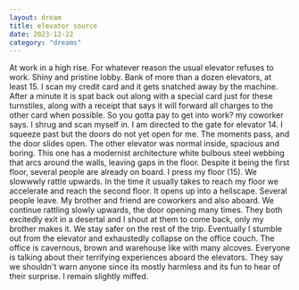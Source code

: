 ```yaml
---
layout: dream
title: elevator source
date: 2023-12-22
category: "dreams"
---
```


At work in a high rise. For whatever reason the usual elevator refuses to work.
Shiny and pristine lobby. Bank of more than a dozen elevators, at least 15.  I scan my credit card and it gets snatched away by the machine. After a minute it is spat back out along with a special card just for these turnstiles, along with a receipt that says it will forward all charges to the other card when possible.
So you gotta pay to get into work? my coworker says.
I shrug and scan myself in. I am directed to the gate for elevator 14. I squeeze past but the doors do not yet open for me. The moments pass, and the door slides open.
The other elevator was normal inside, spacious and boring. This one has a modernist architecture white bulbous steel webbing that arcs around the walls, leaving gaps in the floor. Despite it being the first floor, several people are already on board. I press my floor (15). 
We slowwwly rattle upwards. In the time it usually takes to reach my floor we accelerate and reach the second floor. It opens up into a hellscape. Several people leave.
My brother and friend are coworkers and also aboard. We continue rattling slowly upwards, the door opening many times. They both excitedly exit in a desertal and I shout at them to come back, only my brother makes it.
We stay safer on the rest of the trip. Eventually I stumble out from the elevator and exhaustedly collapse on the office couch. The office is cavernous, brown and warehouse like with many alcoves.
Everyone is talking about their terrifying experiences aboard the elevators. They say we shouldn't warn anyone since its mostly harmless and its fun to hear of their surprise. I remain slightly miffed.